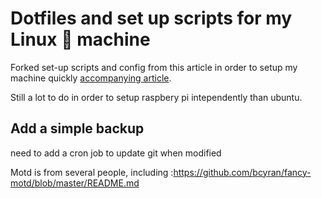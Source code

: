 # Dotfiles and set up scripts for my Linux 💜 machine

Forked set-up scripts and config from this article in order to setup my machine quickly [accompanying article](https://victoria.dev/verbose/how-to-set-up-a-fresh-ubuntu-desktop-using-only-dotfiles-and-bash-scripts/).

Still a lot to do in order to setup raspbery pi intependently than ubuntu.

## Add a simple backup

need to add a cron job to update git when modified

Motd is from several people, including :https://github.com/bcyran/fancy-motd/blob/master/README.md